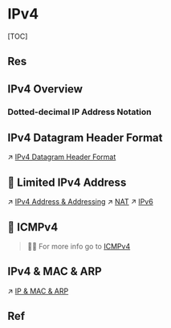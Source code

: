 # IPv4

[TOC]



## Res


## IPv4 Overview
### Dotted-decimal IP Address Notation



## IPv4 Datagram Header Format
↗ [IPv4 Datagram Header Format](IPv4%20Datagram%20Header%20Format.md)



## 🚚 Limited IPv4 Address
↗ [IPv4 Address & Addressing](IPv4%20Address%20&%20Addressing.md)
↗ [NAT](../../MiddleBoxes/NAT/NAT.md)
↗ [IPv6](../IPv6/IPv6.md)



## 🛂 ICMPv4
> 🏃‍♂ For more info go to  [ICMPv4](../../Control%20Plane%20(Routing%20&%20Managements)/Network%20Management/ICMP%20(Internet%20Control%20Message%20Protocol)/ICMPv4.md) 



## IPv4 & MAC & ARP
↗ [IP & MAC & ARP](../IP%20&%20MAC%20&%20ARP.md)



## Ref

